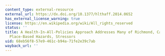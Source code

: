 ```yaml
---
content_type: external-resource
external_url: https://dx.doi.org/10.1377/hlthaff.2014.0652
has_external_license_warning: true
license: https://en.wikipedia.org/wiki/All_rights_reserved
status: ''
title: A Health-In-All-Policies Approach Addresses Many of Richmond, California's
  Place-Based Hazards, Stressors
uid: 68eb56f8-57e9-461c-b94a-71fe2e39c7ab
wayback_url: ''
---
```

